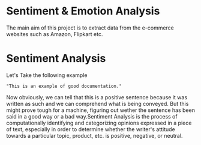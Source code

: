 # Sentiment & Emotion Analysis
The main aim of this project is to extract data from the e-commerce websites such as Amazon, Flipkart etc.

Sentiment Analysis
======
Let's Take the following example
```
"This is an example of good documentation."
```
Now obviously, we can tell that this is a positive sentence because it was written as such and we can
comprehend what is being conveyed.
But this might prove tough for a machine, figuring out wether the sentence has been said in a good
way or a bad way.Sentiment Analysis is the process of computationally identifying and categorizing opinions expressed in a piece of text, especially in order to determine whether the writer's attitude towards a particular topic, product, etc. is positive, negative, or neutral.
